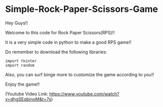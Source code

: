 # Simple-Rock-Paper-Scissors-Game

Hey Guys!!

Welcome to this code for Rock Paper Scissors(RPS)!!

It is a very simple code in python to make a good RPS game!!

Do remember to download the following libraries:

```
import tkinter
import random
```

Also, you can surf binge more to customize the game according to you!!

Enjoy the game!!

(Youtube Video Link: https://www.youtube.com/watch?v=dhgSEqbinoM&t=7s)
